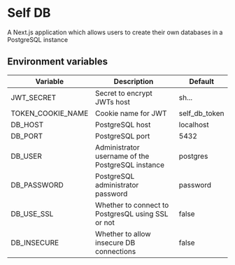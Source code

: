 # Self DB

A Next.js application which allows users to create their own databases in a PostgreSQL instance

## Environment variables

| Variable          | Description                                       | Default       |
| ----------------- | ------------------------------------------------- | ------------- |
| JWT_SECRET        | Secret to encrypt JWTs host                       | sh...         |
| TOKEN_COOKIE_NAME | Cookie name for JWT                               | self_db_token |
| DB_HOST           | PostgreSQL host                                   | localhost     |
| DB_PORT           | PostgreSQL port                                   | 5432          |
| DB_USER           | Administrator username of the PostgreSQL instance | postgres      |
| DB_PASSWORD       | PostgreSQL administrator password                 | password      |
| DB_USE_SSL        | Whether to connect to PostgresQL using SSL or not | false         |
| DB_INSECURE       | Whether to allow insecure DB connections          | false         |
